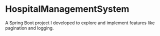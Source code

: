 # HospitalManagementSystem
A Spring Boot project I developed to explore and implement features like pagination and logging.
